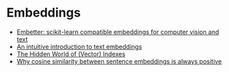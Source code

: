 # Embeddings

- [Embetter: scikit-learn compatible embeddings for computer vision and text](https://github.com/koaning/embetter)
- [An intuitive introduction to text embeddings](https://stackoverflow.blog/2023/11/09/an-intuitive-introduction-to-text-embeddings)
- [The Hidden World of (Vector) Indexes](https://towardsdatascience.com/the-hidden-world-of-vector-indexes-f320a626c3dd)
- [Why cosine similarity between sentence embeddings is always positive](https://datascience.stackexchange.com/questions/101862/cosine-similarity-between-sentence-embeddings-is-always-positive)
